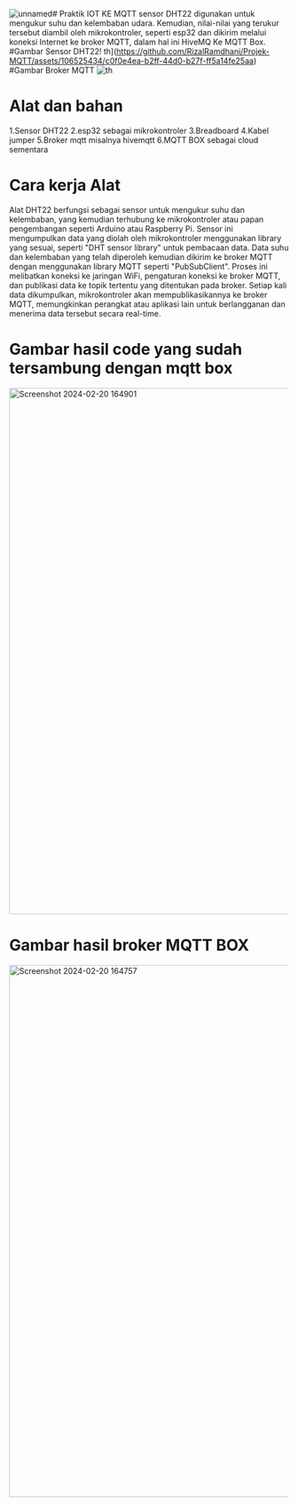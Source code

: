 ![unnamed](https://github.com/RizalRamdhani/Projek-MQTT/assets/106525434/1e746fee-e06a-4330-977a-7c856dea8918)# Praktik IOT KE MQTT 
sensor DHT22 digunakan untuk mengukur suhu dan kelembaban udara. Kemudian, nilai-nilai yang terukur tersebut diambil oleh mikrokontroler, seperti esp32 dan dikirim melalui koneksi Internet ke broker MQTT, dalam hal ini HiveMQ Ke MQTT Box.
#Gambar Sensor DHT22!
th](https://github.com/RizalRamdhani/Projek-MQTT/assets/106525434/c0f0e4ea-b2ff-44d0-b27f-ff5a14fe25aa)
#Gambar Broker MQTT
![th](https://github.com/RizalRamdhani/Projek-MQTT/assets/106525434/fdb97b20-45a6-479f-84ca-746414d5d4be)
# Alat dan bahan 
1.Sensor DHT22
2.esp32 sebagai mikrokontroler
3.Breadboard 
4.Kabel jumper 
5.Broker mqtt misalnya hivemqtt
6.MQTT BOX sebagai cloud sementara

# Cara kerja Alat
Alat DHT22 berfungsi sebagai sensor untuk mengukur suhu dan kelembaban, yang kemudian terhubung ke mikrokontroler atau papan pengembangan seperti Arduino atau Raspberry Pi. Sensor ini mengumpulkan data yang diolah oleh mikrokontroler menggunakan library yang sesuai, seperti "DHT sensor library" untuk pembacaan data. Data suhu dan kelembaban yang telah diperoleh kemudian dikirim ke broker MQTT dengan menggunakan library MQTT seperti "PubSubClient". Proses ini melibatkan koneksi ke jaringan WiFi, pengaturan koneksi ke broker MQTT, dan publikasi data ke topik tertentu yang ditentukan pada broker. Setiap kali data dikumpulkan, mikrokontroler akan mempublikasikannya ke broker MQTT, memungkinkan perangkat atau aplikasi lain untuk berlangganan dan menerima data tersebut secara real-time.
# Gambar hasil code yang sudah tersambung dengan mqtt box
<img width="949" alt="Screenshot 2024-02-20 164901" src="https://github.com/RizalRamdhani/Projek-MQTT/assets/106525434/86291d0b-26cb-44ac-9997-0a35f3564605">

# Gambar hasil broker MQTT BOX
<img width="960" alt="Screenshot 2024-02-20 164757" src="https://github.com/RizalRamdhani/Projek-MQTT/assets/106525434/c8614bf3-c28c-4043-b219-b133c823194f">







